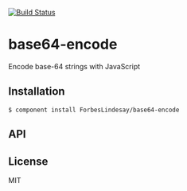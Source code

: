 [![Build Status](https://secure.travis-ci.org/ForbesLindesay/base64-encode.png?branch=master)](https://travis-ci.org/ForbesLindesay/base64-encode)
# base64-encode

  Encode base-64 strings with JavaScript

## Installation

    $ component install ForbesLindesay/base64-encode

## API

   

## License

  MIT

